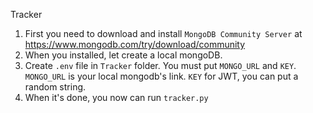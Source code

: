 Tracker
1. First you need to download and install `MongoDB Community Server` at https://www.mongodb.com/try/download/community
2. When you installed, let create a local mongoDB.
3. Create `.env` file in `Tracker` folder. You must put `MONGO_URL` and `KEY`. `MONGO_URL` is your local mongodb's link. `KEY` for JWT, you can put a random string.
4. When it's done, you now can run `tracker.py`
   
